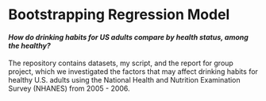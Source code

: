 # Bootstrapping Regression Model
#### *How do drinking habits for US adults compare by health status, among the healthy?*

The repository contains datasets, my script, and the report for group project, which we investigated the factors that may affect drinking habits for healthy U.S. adults using the National Health and Nutrition Examination Survey (NHANES) from 2005 - 2006.
